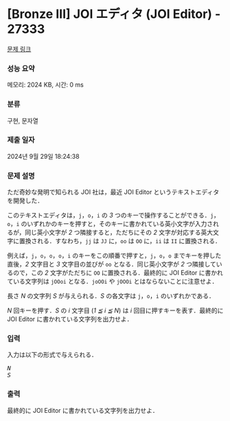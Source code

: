 # [Bronze III] JOI エディタ (JOI Editor) - 27333 

[문제 링크](https://www.acmicpc.net/problem/27333) 

### 성능 요약

메모리: 2024 KB, 시간: 0 ms

### 분류

구현, 문자열

### 제출 일자

2024년 9월 29일 18:24:38

### 문제 설명

<p>ただ奇妙な発明で知られる JOI 社は，最近 JOI Editor というテキストエディタを開発した．</p>

<p>このテキストエディタは，<code>j</code>，<code>o</code>，<code>i</code> の <var>3</var> つのキーで操作することができる．<code>j</code>，<code>o</code>，<code>i</code> のいずれかのキーを押すと，そのキーに書かれている英小文字が入力されるが，同じ英小文字が <var>2</var> つ隣接すると，ただちにその <var>2</var> 文字が対応する英大文字に置換される．すなわち，<code>jj</code> は <code>JJ</code> に，<code>oo</code> は <code>OO</code> に，<code>ii</code> は <code>II</code> に置換される．</p>

<p>例えば，<code>j</code>，<code>o</code>，<code>o</code>，<code>o</code>，<code>i</code> のキーをこの順番で押すと，<code>j</code>，<code>o</code>，<code>o</code> までキーを押した直後，<var>2</var> 文字目と <var>3</var> 文字目の並びが <code>oo</code> となる．同じ英小文字が <var>2</var> つ隣接しているので，この <var>2</var> 文字がただちに <code>OO</code> に置換される．最終的に JOI Editor に書かれている文字列は <code>jOOoi</code> となる．<code>joOOi</code> や <code>jOOOi</code> とはならないことに注意せよ．</p>

<p>長さ <var>N</var> の文字列 <var>S</var> が与えられる．<var>S</var> の各文字は <code>j</code>，<code>o</code>，<code>i</code> のいずれかである．</p>

<p><var>N</var> 回キーを押す．<var>S</var> の <var>i</var> 文字目 (<var>1 ≦ i ≦ N</var>) は <var>i</var> 回目に押すキーを表す．最終的に JOI Editor に書かれている文字列を出力せよ．</p>

### 입력 

 <p>入力は以下の形式で与えられる．</p>

<pre><var>N</var>
<var>S</var></pre>

### 출력 

 <p>最終的に JOI Editor に書かれている文字列を出力せよ．</p>

